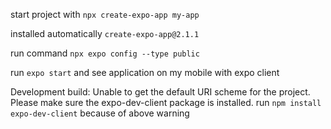 start project with `npx create-expo-app my-app`

installed automatically `create-expo-app@2.1.1`

run command `npx expo config --type public`

run `expo start` and see application on my mobile with expo client

Development build: Unable to get the default URI scheme for the project. Please make sure the expo-dev-client package is installed.
run `npm install expo-dev-client` because of above warning